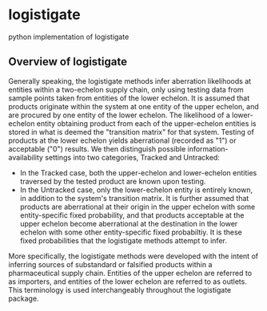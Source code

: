 # logistigate
python implementation of logistigate

Overview of logistigate
----------------
Generally speaking, the logistigate methods infer aberration likelihoods at
entities within a two-echelon supply chain, only using testing data from sample
points taken from entities of the lower echelon. It is assumed that products
originate within the system at one entity of the upper echelon, and are
procured by one entity of the lower echelon. The likelihood of a lower-echelon
entity obtaining product from each of the upper-echelon entities is stored in
what is deemed the "transition matrix" for that system. Testing of products at
the lower echelon yields aberrational (recorded as "1") or acceptable ("0")
results. We then distinguish possible information-availability settings into
two categories, Tracked and Untracked:
 - In the Tracked case, both the upper-echelon and lower-echelon entities
     traversed by the tested product are known upon testing.
 - In the Untracked case, only the lower-echelon entity is entirely known, in
     addition to the system's transition matrix.
It is further assumed that products are aberrational at their origin in the
upper echelon with some entity-specific fixed probability, and that products
acceptable at the upper echelon become aberrational at the destination in the
lower echelon with some other entity-specific fixed probabiltiy. It is these
fixed probabilities that the logistigate methods attempt to infer.

More specifically, the logistigate methods were developed with the intent of
inferring sources of substandard or falsified products within a pharmaceutical
supply chain. Entities of the upper echelon are referred to as importers, and
entities of the lower echelon are referred to as outlets. This terminology is
used interchangeably throughout the logistigate package.